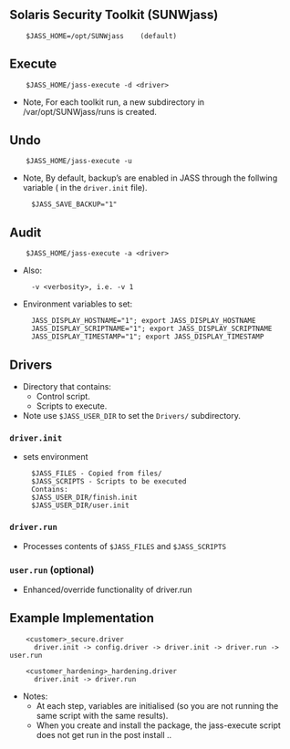
## Solaris Security Toolkit (SUNWjass)

        $JASS_HOME=/opt/SUNWjass    (default)

## Execute

        $JASS_HOME/jass-execute -d <driver>

- Note, For each toolkit run, a new subdirectory in /var/opt/SUNWjass/runs is created.

## Undo

        $JASS_HOME/jass-execute -u

- Note, By default, backup’s are enabled in JASS through the follwing variable ( in the `driver.init` file).

        $JASS_SAVE_BACKUP="1"

## Audit

        $JASS_HOME/jass-execute -a <driver>

- Also:

        -v <verbosity>, i.e. -v 1

- Environment variables to set:

        JASS_DISPLAY_HOSTNAME="1"; export JASS_DISPLAY_HOSTNAME
        JASS_DISPLAY_SCRIPTNAME="1"; export JASS_DISPLAY_SCRIPTNAME
        JASS_DISPLAY_TIMESTAMP="1"; export JASS_DISPLAY_TIMESTAMP

## Drivers

- Directory that contains:
  - Control script.
  - Scripts to execute.
- Note use `$JASS_USER_DIR` to set the `Drivers/` subdirectory. 

### `driver.init`

- sets environment

        $JASS_FILES - Copied from files/
        $JASS_SCRIPTS - Scripts to be executed
        Contains: 
        $JASS_USER_DIR/finish.init 
        $JASS_USER_DIR/user.init

### `driver.run`

- Processes contents of `$JASS_FILES` and `$JASS_SCRIPTS`


### `user.run` (optional)

- Enhanced/override functionality of driver.run

## Example Implementation

        <customer>_secure.driver
          driver.init -> config.driver -> driver.init -> driver.run -> user.run

        <customer_hardening>_hardening.driver
          driver.init -> driver.run

- Notes:
  - At each step, variables are initialised (so you are not running the same script with the same results).
  - When you create and install the package, the jass-execute script does not get run in the post install ..